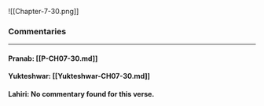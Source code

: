 ![[Chapter-7-30.png]]

### Commentaries

---

#### Pranab: [[P-CH07-30.md]]

#### Yukteshwar: [[Yukteshwar-CH07-30.md]]

#### Lahiri: No commentary found for this verse.
